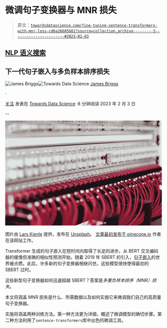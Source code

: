 # 微调句子变换器与 MNR 损失

> 原文：[`towardsdatascience.com/fine-tuning-sentence-transformers-with-mnr-loss-cd6a26685b81?source=collection_archive---------5-----------------------#2023-02-03`](https://towardsdatascience.com/fine-tuning-sentence-transformers-with-mnr-loss-cd6a26685b81?source=collection_archive---------5-----------------------#2023-02-03)

## [NLP 语义搜索](https://jamescalam.medium.com/list/nlp-for-semantic-search-d3a4b96a52fe)

## 下一代句子嵌入与多负样本排序损失

[](https://jamescalam.medium.com/?source=post_page-----cd6a26685b81--------------------------------)![James Briggs](https://jamescalam.medium.com/?source=post_page-----cd6a26685b81--------------------------------)[](https://towardsdatascience.com/?source=post_page-----cd6a26685b81--------------------------------)![Towards Data Science](https://towardsdatascience.com/?source=post_page-----cd6a26685b81--------------------------------) [James Briggs](https://jamescalam.medium.com/?source=post_page-----cd6a26685b81--------------------------------)

·

[关注](https://medium.com/m/signin?actionUrl=https%3A%2F%2Fmedium.com%2F_%2Fsubscribe%2Fuser%2Fb9d77a4ca1d1&operation=register&redirect=https%3A%2F%2Ftowardsdatascience.com%2Ffine-tuning-sentence-transformers-with-mnr-loss-cd6a26685b81&user=James+Briggs&userId=b9d77a4ca1d1&source=post_page-b9d77a4ca1d1----cd6a26685b81---------------------post_header-----------) 发表在 [Towards Data Science](https://towardsdatascience.com/?source=post_page-----cd6a26685b81--------------------------------) ·8 分钟阅读·2023 年 2 月 3 日[](https://medium.com/m/signin?actionUrl=https%3A%2F%2Fmedium.com%2F_%2Fvote%2Ftowards-data-science%2Fcd6a26685b81&operation=register&redirect=https%3A%2F%2Ftowardsdatascience.com%2Ffine-tuning-sentence-transformers-with-mnr-loss-cd6a26685b81&user=James+Briggs&userId=b9d77a4ca1d1&source=-----cd6a26685b81---------------------clap_footer-----------)

--

[](https://medium.com/m/signin?actionUrl=https%3A%2F%2Fmedium.com%2F_%2Fbookmark%2Fp%2Fcd6a26685b81&operation=register&redirect=https%3A%2F%2Ftowardsdatascience.com%2Ffine-tuning-sentence-transformers-with-mnr-loss-cd6a26685b81&source=-----cd6a26685b81---------------------bookmark_footer-----------)![](img/1281f41ecb283e0989e5a4230b2c20f6.png)

图片由 [Lars Kienle](https://unsplash.com/@larskienle?utm_source=medium&utm_medium=referral) 提供，发布在 [Unsplash](https://unsplash.com/?utm_source=medium&utm_medium=referral)。 [文章最初发布于 pinecone.io](https://www.pinecone.io/learn/fine-tune-sentence-transformers-mnr/) 作者在该网站工作。

Transformer 生成的句子嵌入在短时间内取得了长足的进步。从 BERT 交叉编码器的缓慢但准确的相似性预测开始，随着 2019 年 SBERT 的引入，[句子嵌入](https://apps-showcase--optimistic-curran-b817a8.netlify.app/learn/sentence-embeddings/)的世界被点燃。此后，许多新的句子变换器相继问世。这些模型很快使得最初的 SBERT 过时。

这些新型句子变换器如何迅速超越 SBERT？答案是*多重负样本排序（MNR）损失*。

本文将涵盖 MNR 损失是什么、所需数据以及如何实施它来微调我们自己的高质量句子变换器。

实施将涵盖两种训练方法。第一种方法更为详细，概述了微调模型的确切步骤。第二种方法利用了`sentence-transformers`库中出色的微调工具。

